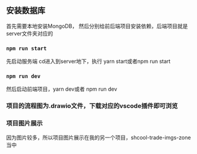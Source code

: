 
## 安装数据库

首先需要本地安装MongoDB，
然后分别给前后端项目安装依赖，后端项目就是server文件夹对应的

### `npm run start`
先启动服务端
cd进入到server地下，执行 yarn start或者npm run start

### `npm run dev`

然后启动前端项目，yarn dev或者 npm run dev

### 项目的流程图为.drawio文件，下载对应的vscode插件即可浏览

### 项目图片展示
因为图片较多，所以项目图片展示在我的另一个项目，shcool-trade-imgs-zone当中
